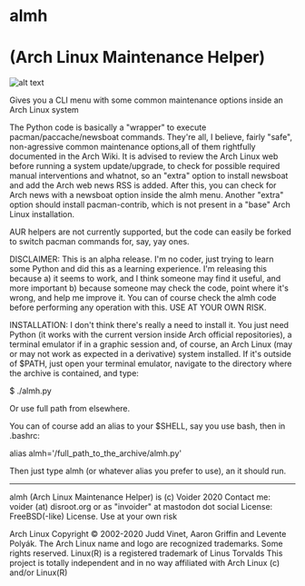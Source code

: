 # almh
# (Arch Linux Maintenance Helper)
![alt text](https://raw.githubusercontent.com/voider755/almh/cde8fc40fd3f081d6910b49ec146a9d26e2124ea/Screenshot_2020-12-27_00-42-34.png)

Gives you a CLI menu with some common maintenance options inside an Arch Linux system 

The Python code is basically a "wrapper" to execute pacman/paccache/newsboat commands. They're all, I believe, fairly "safe", non-agressive common maintenance options,all of them rightfully documented in the Arch Wiki. It is advised to review the Arch Linux web before running a system update/upgrade, to check for possible required manual interventions and whatnot, so an "extra" option to install newsboat and add the Arch web news RSS is added. After this, you can check for Arch news with a newsboat option inside the almh menu. Another "extra" option should install pacman-contrib, which is not present in a "base" Arch Linux installation.

AUR helpers are not currently supported, but the code can easily be forked to switch pacman commands for, say, yay ones.

DISCLAIMER: This is an alpha release. I'm no coder, just trying to learn some Python and did this as a learning experience. I'm releasing this because a) it seems to work, and I think someone may find it useful, and more important b) because someone may check the code, point where it's wrong, and help me improve it. You can of course check the almh code before performing any operation with this. USE AT YOUR OWN RISK.

INSTALLATION: I don't think there's really a need to install it. You just need Python (it works with the current version inside Arch official repositories), a terminal emulator if in a graphic session and, of course, an Arch Linux (may or may not work as expected in a derivative) system installed. If it's outside of $PATH, just open your terminal emulator, navigate to the directory where the archive is contained, and type:

$ ./almh.py

Or use full path from elsewhere.

You can of course add an alias to your $SHELL, say you use bash, then in .bashrc:

alias almh='/full_path_to_the_archive/almh.py'

Then just type almh (or whatever alias you prefer to use), an it should run.
****************************************************************************
almh (Arch Linux Maintenance Helper) is (c) Voider 2020
Contact me: voider (at) disroot.org or as "invoider" at mastodon dot social
License: FreeBSD(-like) License. Use at your own risk

Arch Linux Copyright © 2002-2020 Judd Vinet, Aaron Griffin and Levente Polyák.
The Arch Linux name and logo are recognized trademarks. Some rights reserved.
Linux(R) is a registered trademark of Linus Torvalds
This project is totally independent and in no way affiliated with Arch Linux (c) and/or Linux(R)

